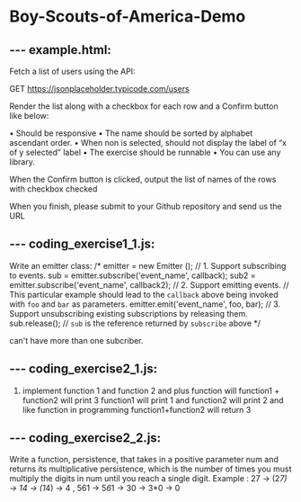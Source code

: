 # Boy-Scouts-of-America-Demo

## --- example.html:
Fetch a list of users using the API:

GET https://jsonplaceholder.typicode.com/users

Render the list along with a checkbox for each row and a Confirm button like below:

 

•	Should be responsive
•	The name should be sorted by alphabet ascendant order.
•	When non is selected, should not display the label of “x of y selected” label
•	The exercise should be runnable
•	You can use any library.

When the Confirm button is clicked, output the list of names of the rows with checkbox checked

When you finish, please submit to your Github repository and send us the URL

## --- coding_exercise1_1.js:
Write an emitter class: /* emitter = new Emitter   (); 
     // 1. Support subscribing to events. sub = emitter.subscribe('event_name', callback); sub2 = emitter.subscribe('event_name', callback2); 
     // 2. Support emitting events. // This particular example should lead to the `callback` above being invoked with `foo` and `bar` as parameters. emitter.emit('event_name', foo, bar); 
     // 3. Support unsubscribing existing subscriptions by releasing them. sub.release(); // `sub` is the reference returned by `subscribe` above */ 
     
can't have more than one subcriber. 

## --- coding_exercise2_1.js:
1) implement function 1 and function 2  and plus function will function1 + function2 will print 3
function1 will print 1 and function2 will print 2 and like function in programming function1+function2 will return 3 

## --- coding_exercise2_2.js:
Write a function, persistence, that takes in a positive parameter num and returns its multiplicative persistence, which is the number of times you must multiply the digits in num until you reach a single digit.
Example : 
     27 -> (2*7) -> 14 -> (1*4) -> 4
     ,
     561 -> 5*6*1 -> 30 -> 3*0 -> 0 
     
